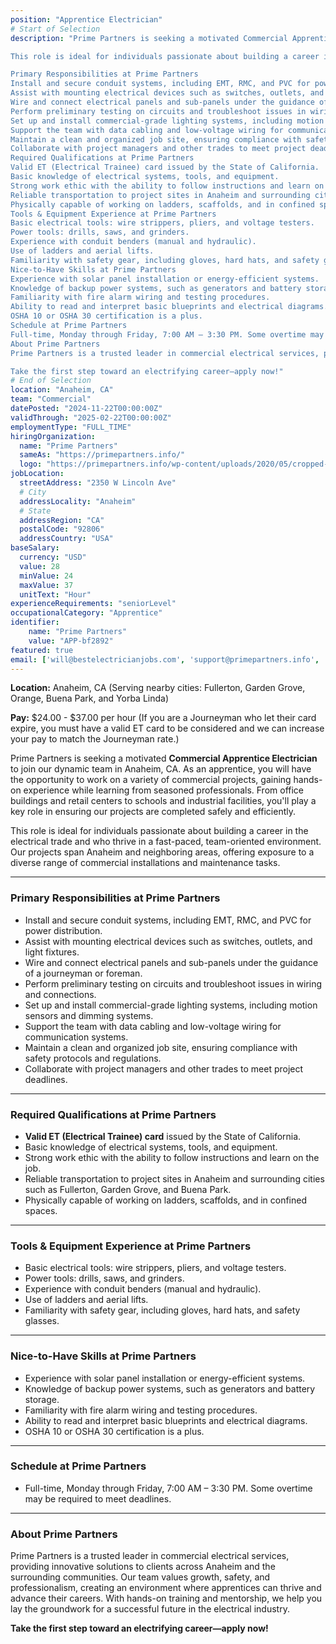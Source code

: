 ```yaml
---
position: "Apprentice Electrician"
# Start of Selection
description: "Prime Partners is seeking a motivated Commercial Apprentice Electrician to join our dynamic team in Anaheim, CA. As an apprentice, you will have the opportunity to work on a variety of commercial projects, gaining hands-on experience while learning from seasoned professionals. From office buildings and retail centers to schools and industrial facilities, you’ll play a key role in ensuring our projects are completed safely and efficiently.

This role is ideal for individuals passionate about building a career in the electrical trade and who thrive in a fast-paced, team-oriented environment. Our projects span Anaheim and neighboring areas, offering exposure to a diverse range of commercial installations and maintenance tasks.

Primary Responsibilities at Prime Partners
Install and secure conduit systems, including EMT, RMC, and PVC for power distribution.
Assist with mounting electrical devices such as switches, outlets, and light fixtures.
Wire and connect electrical panels and sub-panels under the guidance of a journeyman or foreman.
Perform preliminary testing on circuits and troubleshoot issues in wiring and connections.
Set up and install commercial-grade lighting systems, including motion sensors and dimming systems.
Support the team with data cabling and low-voltage wiring for communication systems.
Maintain a clean and organized job site, ensuring compliance with safety protocols and regulations.
Collaborate with project managers and other trades to meet project deadlines.
Required Qualifications at Prime Partners
Valid ET (Electrical Trainee) card issued by the State of California.
Basic knowledge of electrical systems, tools, and equipment.
Strong work ethic with the ability to follow instructions and learn on the job.
Reliable transportation to project sites in Anaheim and surrounding cities such as Fullerton, Garden Grove, and Buena Park.
Physically capable of working on ladders, scaffolds, and in confined spaces.
Tools & Equipment Experience at Prime Partners
Basic electrical tools: wire strippers, pliers, and voltage testers.
Power tools: drills, saws, and grinders.
Experience with conduit benders (manual and hydraulic).
Use of ladders and aerial lifts.
Familiarity with safety gear, including gloves, hard hats, and safety glasses.
Nice-to-Have Skills at Prime Partners
Experience with solar panel installation or energy-efficient systems.
Knowledge of backup power systems, such as generators and battery storage.
Familiarity with fire alarm wiring and testing procedures.
Ability to read and interpret basic blueprints and electrical diagrams.
OSHA 10 or OSHA 30 certification is a plus.
Schedule at Prime Partners
Full-time, Monday through Friday, 7:00 AM – 3:30 PM. Some overtime may be required to meet deadlines.
About Prime Partners
Prime Partners is a trusted leader in commercial electrical services, providing innovative solutions to clients across Anaheim and the surrounding communities. Our team values growth, safety, and professionalism, creating an environment where apprentices can thrive and advance their careers. With hands-on training and mentorship, we help you lay the groundwork for a successful future in the electrical industry.

Take the first step toward an electrifying career—apply now!"
# End of Selection
location: "Anaheim, CA"
team: "Commercial"
datePosted: "2024-11-22T00:00:00Z"
validThrough: "2025-02-22T00:00:00Z"
employmentType: "FULL_TIME"
hiringOrganization: 
  name: "Prime Partners"
  sameAs: "https://primepartners.info/"
  logo: "https://primepartners.info/wp-content/uploads/2020/05/cropped-Prime-Partners-Logo-NO-BG-1-1.png"
jobLocation:
  streetAddress: "2350 W Lincoln Ave"
  # City
  addressLocality: "Anaheim"
  # State
  addressRegion: "CA"
  postalCode: "92806"
  addressCountry: "USA"
baseSalary:
  currency: "USD"
  value: 28
  minValue: 24
  maxValue: 37
  unitText: "Hour"
experienceRequirements: "seniorLevel"
occupationalCategory: "Apprentice"
identifier:
    name: "Prime Partners"
    value: "APP-bf2892"
featured: true
email: ['will@bestelectricianjobs.com', 'support@primepartners.info', 'resumes@bestelectricianjobs.zohorecruitmail.com']
---
```


**Location:** Anaheim, CA (Serving nearby cities: Fullerton, Garden Grove, Orange, Buena Park, and Yorba Linda)  

**Pay:** $24.00 - $37.00 per hour (If you are a Journeyman who let their card expire, you must have a valid ET card to be considered and we can increase your pay to match the Journeyman rate.)

Prime Partners is seeking a motivated **Commercial Apprentice Electrician** to join our dynamic team in Anaheim, CA. As an apprentice, you will have the opportunity to work on a variety of commercial projects, gaining hands-on experience while learning from seasoned professionals. From office buildings and retail centers to schools and industrial facilities, you'll play a key role in ensuring our projects are completed safely and efficiently.  

This role is ideal for individuals passionate about building a career in the electrical trade and who thrive in a fast-paced, team-oriented environment. Our projects span Anaheim and neighboring areas, offering exposure to a diverse range of commercial installations and maintenance tasks.  

---

### Primary Responsibilities at Prime Partners  
- Install and secure conduit systems, including EMT, RMC, and PVC for power distribution.  
- Assist with mounting electrical devices such as switches, outlets, and light fixtures.  
- Wire and connect electrical panels and sub-panels under the guidance of a journeyman or foreman.  
- Perform preliminary testing on circuits and troubleshoot issues in wiring and connections.  
- Set up and install commercial-grade lighting systems, including motion sensors and dimming systems.  
- Support the team with data cabling and low-voltage wiring for communication systems.  
- Maintain a clean and organized job site, ensuring compliance with safety protocols and regulations.  
- Collaborate with project managers and other trades to meet project deadlines.  

---

### Required Qualifications at Prime Partners  
- **Valid ET (Electrical Trainee) card** issued by the State of California.  
- Basic knowledge of electrical systems, tools, and equipment.  
- Strong work ethic with the ability to follow instructions and learn on the job.  
- Reliable transportation to project sites in Anaheim and surrounding cities such as Fullerton, Garden Grove, and Buena Park.  
- Physically capable of working on ladders, scaffolds, and in confined spaces.  

---

### Tools & Equipment Experience at Prime Partners  
- Basic electrical tools: wire strippers, pliers, and voltage testers.  
- Power tools: drills, saws, and grinders.  
- Experience with conduit benders (manual and hydraulic).  
- Use of ladders and aerial lifts.  
- Familiarity with safety gear, including gloves, hard hats, and safety glasses.  

---

### Nice-to-Have Skills at Prime Partners  
- Experience with solar panel installation or energy-efficient systems.  
- Knowledge of backup power systems, such as generators and battery storage.  
- Familiarity with fire alarm wiring and testing procedures.  
- Ability to read and interpret basic blueprints and electrical diagrams.  
- OSHA 10 or OSHA 30 certification is a plus.  

---

### Schedule at Prime Partners  
- Full-time, Monday through Friday, 7:00 AM – 3:30 PM. Some overtime may be required to meet deadlines.  

---

### About Prime Partners  
Prime Partners is a trusted leader in commercial electrical services, providing innovative solutions to clients across Anaheim and the surrounding communities. Our team values growth, safety, and professionalism, creating an environment where apprentices can thrive and advance their careers. With hands-on training and mentorship, we help you lay the groundwork for a successful future in the electrical industry.  

**Take the first step toward an electrifying career—apply now!**  